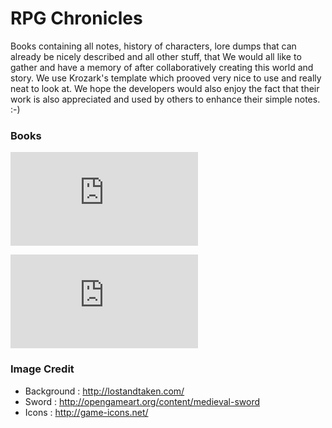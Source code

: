 # RPG Chronicles

Books containing all notes, history of characters, lore dumps that can already be nicely described and all other stuff, that We would all like to gather and have a memory of after collaboratively creating this world and story.
We use Krozark's template which prooved very nice to use and really neat to look at.
We hope the developers would also enjoy the fact that their work is also appreciated and used by others to enhance their simple notes. :-)

### Books
![Trzy Rudzielce i Elf](https://github.com/ljendrze/Kroniki-Er-Pe-Gie/blob/ljendrz/trzy_rudzielce_i_elf/trzy_rudzielce_i_elf.pdf)

![Warlore](https://github.com/ljendrze/Kroniki-Er-Pe-Gie/blob/ljendrz/trzy_rudzielce_i_elf/warlore.pdf)

### Image Credit

 - Background : http://lostandtaken.com/
 - Sword : http://opengameart.org/content/medieval-sword
 - Icons : http://game-icons.net/
